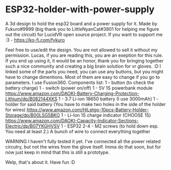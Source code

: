 # ESP32-holder-with-power-supply
A 3d design to hold the esp32 board and a power supply for it. Made by Fukuro#9999 (big thank you to LittleNyanCat#3801 for helping me figure out the circuit) for LucidVR open source project. 
If you want to support me  :3 - https://ko-fi.com/fykuro

Feel free to use/edit the design. You are not allowed to sell it without my permission. 
Lucas, if you are reading this, you are an exeption for this rule. If you end up using it, it would be an honor, thank you for bringing together such a nice community and creating a big brain solution for vr gloves. :D
I linked some of the parts you need, you can use any buttons, but you might have to change dimentions. Most of them are easy to change if you go to parameters. I use Fusion360.
Components list:
1 - button (to check the battery charge)
1 - switch (power on/off)
1 - 5V 1S powerbank module https://www.amazon.com/DAOKI-Battery-Charging-Protection-Lithium/dp/B082144XKS
1 - 3.7 Li-ion 18650 battery (I use 3000mAh)
1 - holder for said battery (You have to make two holes in the side of the holder for wires) https://www.amazon.com/HiLetgo-10pcs-Battery-Holder-Storage/dp/B00LSG5BKO
1 - Li-Ion 1S charge indicator (CHOOSE 1S) https://www.amazon.com/DAOKI-Capacity-Indicator-Sections-Electric/dp/B07YKGHVSV
1 - ESP32
2-4 - M2 screws (to hold down esp. You need at least 2.)
A bunch of wire to connect everything together

WARNING 
I haven't fully tested it yet. I've connected all the power related circutry, but not the wires from the glove itself. Imma do that soon, but for now just keep in mind that this is 
still a prototype. 

Welp, that's about it. Have fun :D
